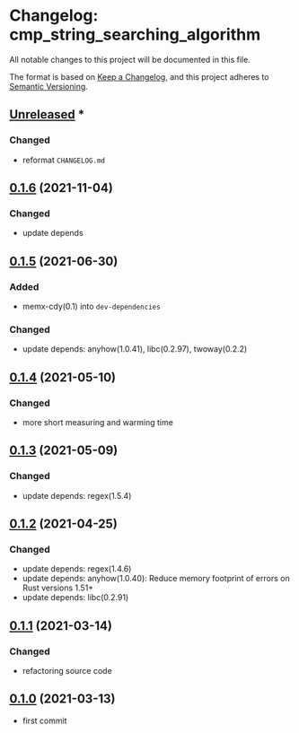 # Changelog: cmp_string_searching_algorithm

All notable changes to this project will be documented in this file.

The format is based on [Keep a Changelog](https://keepachangelog.com/en/1.0.0/),
and this project adheres to [Semantic Versioning](https://semver.org/spec/v2.0.0.html).

## [Unreleased] *
### Changed
* reformat `CHANGELOG.md`


## [0.1.6] (2021-11-04)
### Changed
* update depends

## [0.1.5] (2021-06-30)
### Added
* memx-cdy(0.1) into `dev-dependencies`

### Changed
* update depends: anyhow(1.0.41), libc(0.2.97), twoway(0.2.2)

## [0.1.4] (2021-05-10)
### Changed
* more short measuring and warming time

## [0.1.3] (2021-05-09)
### Changed
* update depends: regex(1.5.4)

## [0.1.2] (2021-04-25)
### Changed
* update depends: regex(1.4.6)
* update depends: anyhow(1.0.40): Reduce memory footprint of errors on Rust versions 1.51+
* update depends: libc(0.2.91)

## [0.1.1] (2021-03-14)
### Changed
* refactoring source code

## [0.1.0] (2021-03-13)
* first commit

[Unreleased]: https://github.com/aki-akaguma/cmp_string_searching_algorithm/compare/v0.1.6..HEAD
[0.1.6]: https://github.com/aki-akaguma/cmp_string_searching_algorithm/compare/v0.1.5..v0.1.6
[0.1.5]: https://github.com/aki-akaguma/cmp_string_searching_algorithm/compare/v0.1.4..v0.1.5
[0.1.4]: https://github.com/aki-akaguma/cmp_string_searching_algorithm/compare/v0.1.3..v0.1.4
[0.1.3]: https://github.com/aki-akaguma/cmp_string_searching_algorithm/compare/v0.1.2..v0.1.3
[0.1.2]: https://github.com/aki-akaguma/cmp_string_searching_algorithm/compare/v0.1.1..v0.1.2
[0.1.1]: https://github.com/aki-akaguma/cmp_string_searching_algorithm/compare/v0.1.0..v0.1.1
[0.1.0]: https://github.com/aki-akaguma/cmp_string_searching_algorithm/releases/tag/v0.1.0
